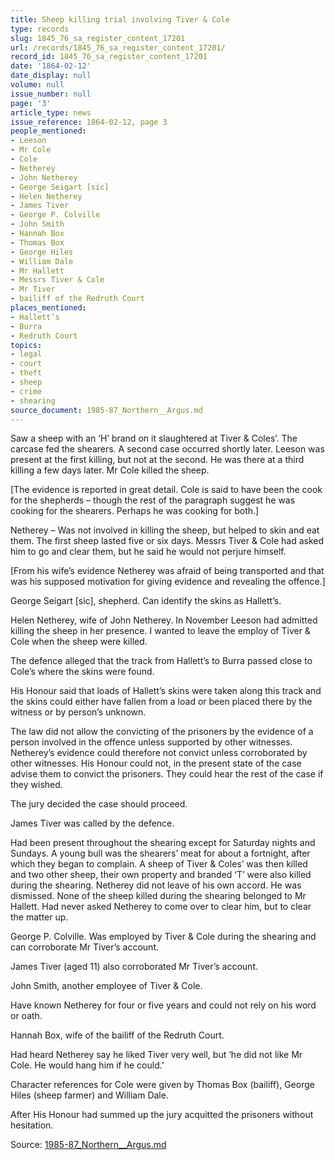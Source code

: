 ```yaml
---
title: Sheep killing trial involving Tiver & Cole
type: records
slug: 1845_76_sa_register_content_17201
url: /records/1845_76_sa_register_content_17201/
record_id: 1845_76_sa_register_content_17201
date: '1864-02-12'
date_display: null
volume: null
issue_number: null
page: '3'
article_type: news
issue_reference: 1864-02-12, page 3
people_mentioned:
- Leeson
- Mr Cole
- Cole
- Netherey
- John Netherey
- George Seigart [sic]
- Helen Netherey
- James Tiver
- George P. Colville
- John Smith
- Hannah Box
- Thomas Box
- George Hiles
- William Dale
- Mr Hallett
- Messrs Tiver & Cole
- Mr Tiver
- bailiff of the Redruth Court
places_mentioned:
- Hallett’s
- Burra
- Redruth Court
topics:
- legal
- court
- theft
- sheep
- crime
- shearing
source_document: 1985-87_Northern__Argus.md
---
```


Saw a sheep with an ‘H’ brand on it slaughtered at Tiver & Coles’.  The carcase fed the shearers.  A second case occurred shortly later.  Leeson was present at the first killing, but not at the second.  He was there at a third killing a few days later.  Mr Cole killed the sheep.

[The evidence is reported in great detail.  Cole is said to have been the cook for the shepherds – though the rest of the paragraph suggest he was cooking for the shearers.  Perhaps he was cooking for both.]

Netherey – Was not involved in killing the sheep, but helped to skin and eat them.  The first sheep lasted five or six days.  Messrs Tiver & Cole had asked him to go and clear them, but he said he would not perjure himself.

[From his wife’s evidence Netherey was afraid of being transported and that was his supposed motivation for giving evidence and revealing the offence.]

George Seigart [sic], shepherd.  Can identify the skins as Hallett’s.

Helen Netherey, wife of John Netherey.  In November Leeson had admitted killing the sheep in her presence.  I wanted to leave the employ of Tiver & Cole when the sheep were killed.

The defence alleged that the track from Hallett’s to Burra passed close to Cole’s where the skins were found.

His Honour said that loads of Hallett’s skins were taken along this track and the skins could either have fallen from a load or been placed there by the witness or by person’s unknown.

The law did not allow the convicting of the prisoners by the evidence of a person involved in the offence unless supported by other witnesses.  Netherey’s evidence could therefore not convict unless corroborated by other witnesses.  His Honour could not, in the present state of the case advise them to convict the prisoners.  They could hear the rest of the case if they wished.

The jury decided the case should proceed.

James Tiver was called by the defence.

Had been present throughout the shearing except for Saturday nights and Sundays.  A young bull was the shearers’ meat for about a fortnight, after which they began to complain.  A sheep of Tiver & Coles’ was then killed and two other sheep, their own property and branded ‘T’ were also killed during the shearing.  Netherey did not leave of his own accord.  He was dismissed.  None of the sheep killed during the shearing belonged to Mr Hallett.  Had never asked Netherey to come over to clear him, but to clear the matter up.

George P. Colville.  Was employed by Tiver & Cole during the shearing and can corroborate Mr Tiver’s account.

James Tiver (aged 11) also corroborated Mr Tiver’s account.

John Smith, another employee of Tiver & Cole.

Have known Netherey for four or five years and could not rely on his word or oath.

Hannah Box, wife of the bailiff of the Redruth Court.

Had heard Netherey say he liked Tiver very well, but ‘he did not like Mr Cole.  He would hang him if he could.’

Character references for Cole were given by Thomas Box (bailiff), George Hiles (sheep farmer) and William Dale.

After His Honour had summed up the jury acquitted the prisoners without hesitation.

Source: [1985-87_Northern__Argus.md](/downloads/markdown/1985-87_Northern__Argus.md)
